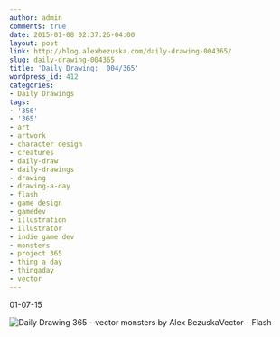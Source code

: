 ```yaml
---
author: admin
comments: true
date: 2015-01-08 02:37:26-04:00
layout: post
link: http://blog.alexbezuska.com/daily-drawing-004365/
slug: daily-drawing-004365
title: 'Daily Drawing:  004/365'
wordpress_id: 412
categories:
- Daily Drawings
tags:
- '356'
- '365'
- art
- artwork
- character design
- creatures
- daily-draw
- daily-drawings
- drawing
- drawing-a-day
- flash
- game design
- gamedev
- illustration
- illustrator
- indie game dev
- monsters
- project 365
- thing a day
- thingaday
- vector
---
```


01-07-15

![Daily Drawing 365 - vector monsters by Alex Bezuska](/images/2015/01/Screen-Shot-2015-01-07-at-9.17.03-PM.png)Vector - Flash
